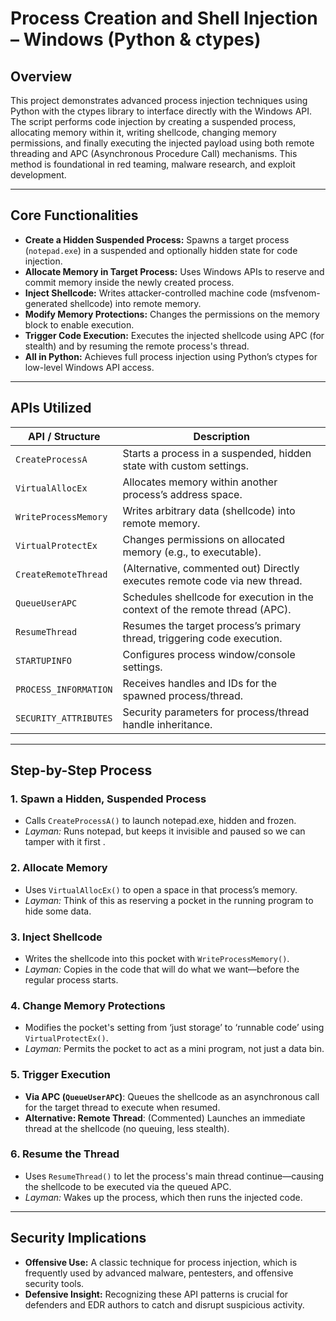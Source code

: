 # Process Creation and Shell Injection – Windows (Python & ctypes)

## Overview

This project demonstrates advanced process injection techniques using Python with the ctypes library to interface directly with the Windows API. The script performs code injection by creating a suspended process, allocating memory within it, writing shellcode, changing memory permissions, and finally executing the injected payload using both remote threading and APC (Asynchronous Procedure Call) mechanisms. This method is foundational in red teaming, malware research, and exploit development.

---

## Core Functionalities

- **Create a Hidden Suspended Process:** Spawns a target process (`notepad.exe`) in a suspended and optionally hidden state for code injection.
- **Allocate Memory in Target Process:** Uses Windows APIs to reserve and commit memory inside the newly created process.
- **Inject Shellcode:** Writes attacker-controlled machine code (msfvenom-generated shellcode) into remote memory.
- **Modify Memory Protections:** Changes the permissions on the memory block to enable execution.
- **Trigger Code Execution:** Executes the injected shellcode using APC (for stealth) and by resuming the remote process's thread.
- **All in Python:** Achieves full process injection using Python’s ctypes for low-level Windows API access.

---

## APIs Utilized

| API / Structure            | Description                                                                                      |
|---------------------------|--------------------------------------------------------------------------------------------------|
| `CreateProcessA`           | Starts a process in a suspended, hidden state with custom settings.                      |
| `VirtualAllocEx`           | Allocates memory within another process’s address space.                                 |
| `WriteProcessMemory`       | Writes arbitrary data (shellcode) into remote memory.                                    |
| `VirtualProtectEx`         | Changes permissions on allocated memory (e.g., to executable).                           |
| `CreateRemoteThread`       | (Alternative, commented out) Directly executes remote code via new thread.               |
| `QueueUserAPC`             | Schedules shellcode for execution in the context of the remote thread (APC).             |
| `ResumeThread`             | Resumes the target process’s primary thread, triggering code execution.                  |
| `STARTUPINFO`              | Configures process window/console settings.                                              |
| `PROCESS_INFORMATION`      | Receives handles and IDs for the spawned process/thread.                                 |
| `SECURITY_ATTRIBUTES`      | Security parameters for process/thread handle inheritance.                               |

---

## Step-by-Step Process

### 1. Spawn a Hidden, Suspended Process

- Calls `CreateProcessA()` to launch notepad.exe, hidden and frozen.
- *Layman:* Runs notepad, but keeps it invisible and paused so we can tamper with it first .

### 2. Allocate Memory

- Uses `VirtualAllocEx()` to open a space in that process’s memory.
- *Layman:* Think of this as reserving a pocket in the running program to hide some data.

### 3. Inject Shellcode

- Writes the shellcode into this pocket with `WriteProcessMemory()`.
- *Layman:* Copies in the code that will do what we want—before the regular process starts.

### 4. Change Memory Protections

- Modifies the pocket's setting from ‘just storage’ to ‘runnable code’ using `VirtualProtectEx()`.
- *Layman:* Permits the pocket to act as a mini program, not just a data bin.

### 5. Trigger Execution

- **Via APC (`QueueUserAPC`)**: Queues the shellcode as an asynchronous call for the target thread to execute when resumed.
- **Alternative: Remote Thread**: (Commented) Launches an immediate thread at the shellcode (no queuing, less stealth).

### 6. Resume the Thread

- Uses `ResumeThread()` to let the process's main thread continue—causing the shellcode to be executed via the queued APC.
- *Layman:* Wakes up the process, which then runs the injected code.

---

## Security Implications


- **Offensive Use:** A classic technique for process injection, which is frequently used by advanced malware, pentesters, and offensive security tools.
- **Defensive Insight:** Recognizing these API patterns is crucial for defenders and EDR authors to catch and disrupt suspicious activity.

